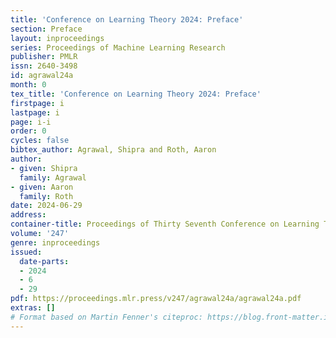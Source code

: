 ```yaml
---
title: 'Conference on Learning Theory 2024: Preface'
section: Preface
layout: inproceedings
series: Proceedings of Machine Learning Research
publisher: PMLR
issn: 2640-3498
id: agrawal24a
month: 0
tex_title: 'Conference on Learning Theory 2024: Preface'
firstpage: i
lastpage: i
page: i-i
order: 0
cycles: false
bibtex_author: Agrawal, Shipra and Roth, Aaron
author:
- given: Shipra
  family: Agrawal
- given: Aaron
  family: Roth
date: 2024-06-29
address:
container-title: Proceedings of Thirty Seventh Conference on Learning Theory
volume: '247'
genre: inproceedings
issued:
  date-parts:
  - 2024
  - 6
  - 29
pdf: https://proceedings.mlr.press/v247/agrawal24a/agrawal24a.pdf
extras: []
# Format based on Martin Fenner's citeproc: https://blog.front-matter.io/posts/citeproc-yaml-for-bibliographies/
---
```

